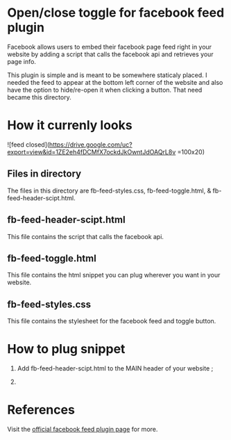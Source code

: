 # Open/close toggle for facebook feed plugin 

Facebook allows users to embed their facebook page feed right in your website by adding
a script that calls the facebook api and retrieves your page info. 

This plugin is simple and is meant to be somewhere staticaly placed. I needed the feed to appear at the bottom 
left corner of the website and also have the option to hide/re-open it when clicking a button. That need became this directory.

# How it currenly looks

![feed closed](https://drive.google.com/uc?export=view&id=1ZE2eh4fDCMfX7ockdJkOwntJdOAQrL8v  =100x20) 

## Files in directory

The files in this directory are fb-feed-styles.css, fb-feed-toggle.html, & fb-feed-header-scipt.html.

## fb-feed-header-scipt.html

This file contains the script that calls the facebook api.

## fb-feed-toggle.html

This file contains the html snippet you can plug wherever you want in your website. 

## fb-feed-styles.css

This file contains the stylesheet for the facebook feed and toggle button.

# How to plug snippet

1. Add fb-feed-header-scipt.html to the MAIN header of your website ;

2.



# References

Visit the [official facebook feed plugin page](https://developers.facebook.com/docs/plugins/page-plugin/) for more.
